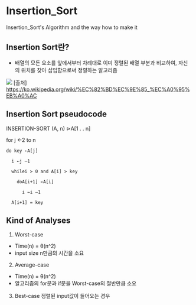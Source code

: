 # Insertion_Sort
Insertion_Sort's Algorithm and the way how to make it

## Insertion Sort란?
- 배열의 모든 요소를 앞에서부터 차례대로 이미 정렬된 배열 부분과 비교하여, 자신의 위치를 찾아 삽입함으로써 정렬하는 알고리즘

<img src="https://upload.wikimedia.org/wikipedia/commons/e/ea/Insertion_sort_001.PNG"></img>
[출처] https://ko.wikipedia.org/wiki/%EC%82%BD%EC%9E%85_%EC%A0%95%EB%A0%AC

## Insertion Sort pseudocode

INSERTION-SORT (A, n)   ⊳A[1 . . n]

  for j ←2 to n
  
    do key ←A[j]
    
      i ←j –1
      
      whilei > 0 and A[i] > key
      
        doA[i+1] ←A[i]
        
          i ←i –1
          
      A[i+1] = key
      
      
## Kind of Analyses
1. Worst-case
  - Time(n) = θ(n^2)
  - input size n만큼의 시간을 소요
2. Average-case
  - Time(n) = θ(n^2)
  - 알고리즘의 for문과 if문을 Worst-case의 절반만큼 소요
3. Best-case
  정렬된 input값이 들어오는 경우

